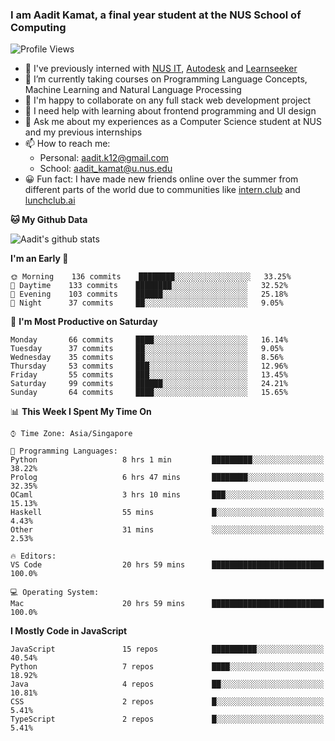 ### I am Aadit Kamat, a final year student at the NUS School of Computing

![Profile Views](https://komarev.com/ghpvc/?username=aaditkamat)

- 🏢 I've previously interned with [NUS IT](https://nusit.nus.edu.sg/), [Autodesk](https://www.autodesk.com.sg/) and [Learnseeker](https://learnseeker.com/) 
- 🌱 I’m currently taking courses on Programming Language Concepts, Machine Learning and Natural Language Processing
- 👯 I'm happy to collaborate on any full stack web development project
- 🤔 I need help with learning about frontend programming and UI design
- 💬 Ask me about my experiences as a Computer Science student at NUS and my previous internships
- 📫 How to reach me: 
     - Personal: aadit.k12@gmail.com
     - School: aadit_kamat@u.nus.edu
- 😀 Fun fact: I have made new friends online over the summer from different parts of the world due to communities <t> like [intern.club](https://intern.club) and [lunchclub.ai](https://lunchclub.ai/)
     
**🐱 My Github Data**  
     
![Aadit's github stats](https://github-readme-stats.vercel.app/api?username=aaditkamat&count_private=true&show_icons=true)

<!--START_SECTION:waka-->
**I'm an Early 🐤** 

```text
🌞 Morning    136 commits    ████████░░░░░░░░░░░░░░░░░   33.25% 
🌆 Daytime    133 commits    ████████░░░░░░░░░░░░░░░░░   32.52% 
🌃 Evening    103 commits    ██████░░░░░░░░░░░░░░░░░░░   25.18% 
🌙 Night      37 commits     ██░░░░░░░░░░░░░░░░░░░░░░░   9.05%

```
📅 **I'm Most Productive on Saturday** 

```text
Monday       66 commits     ████░░░░░░░░░░░░░░░░░░░░░   16.14% 
Tuesday      37 commits     ██░░░░░░░░░░░░░░░░░░░░░░░   9.05% 
Wednesday    35 commits     ██░░░░░░░░░░░░░░░░░░░░░░░   8.56% 
Thursday     53 commits     ███░░░░░░░░░░░░░░░░░░░░░░   12.96% 
Friday       55 commits     ███░░░░░░░░░░░░░░░░░░░░░░   13.45% 
Saturday     99 commits     ██████░░░░░░░░░░░░░░░░░░░   24.21% 
Sunday       64 commits     ████░░░░░░░░░░░░░░░░░░░░░   15.65%

```


📊 **This Week I Spent My Time On** 

```text
⌚︎ Time Zone: Asia/Singapore

💬 Programming Languages: 
Python                   8 hrs 1 min         █████████░░░░░░░░░░░░░░░░   38.22% 
Prolog                   6 hrs 47 mins       ████████░░░░░░░░░░░░░░░░░   32.35% 
OCaml                    3 hrs 10 mins       ███░░░░░░░░░░░░░░░░░░░░░░   15.13% 
Haskell                  55 mins             █░░░░░░░░░░░░░░░░░░░░░░░░   4.43% 
Other                    31 mins             ░░░░░░░░░░░░░░░░░░░░░░░░░   2.53%

🔥 Editors: 
VS Code                  20 hrs 59 mins      █████████████████████████   100.0%

💻 Operating System: 
Mac                      20 hrs 59 mins      █████████████████████████   100.0%

```

**I Mostly Code in JavaScript** 

```text
JavaScript               15 repos            ██████████░░░░░░░░░░░░░░░   40.54% 
Python                   7 repos             ████░░░░░░░░░░░░░░░░░░░░░   18.92% 
Java                     4 repos             ██░░░░░░░░░░░░░░░░░░░░░░░   10.81% 
CSS                      2 repos             █░░░░░░░░░░░░░░░░░░░░░░░░   5.41% 
TypeScript               2 repos             █░░░░░░░░░░░░░░░░░░░░░░░░   5.41%

```



<!--END_SECTION:waka-->
